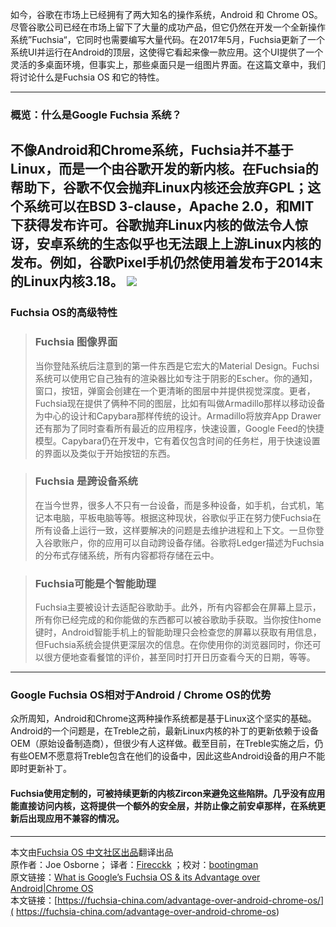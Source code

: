 如今，谷歌在市场上已经拥有了两大知名的操作系统，Android 和 Chrome OS。尽管谷歌公司已经在市场上留下了大量的成功产品，但它仍然在开发一个全新操作系统”Fuchsia“，它同时也需要编写大量代码。在2017年5月，Fuchsia更新了一个系统UI并运行在Android的顶层，这使得它看起来像一款应用。这个UI提供了一个灵活的多桌面环境，但事实上，那些桌面只是一组图片界面。在这篇文章中，我们将讨论什么是Fuchsia OS 和它的特性。

-----

### 概览：什么是Google Fuchsia 系统？

不像Android和Chrome系统，Fuchsia并不基于Linux，而是一个由谷歌开发的新内核。在Fuchsia的帮助下，谷歌不仅会抛弃Linux内核还会放弃GPL；这个系统可以在BSD 3-clause，Apache 2.0，和MIT下获得发布许可。谷歌抛弃Linux内核的做法令人惊讶，安卓系统的生态似乎也无法跟上上游Linux内核的发布。例如，谷歌Pixel手机仍然使用着发布于2014末的Linux内核3.18。
![](https://fuchsia-china.com/wp-content/uploads/2018/03/fuchsia-overview.jpg)
-----

### Fuchsia OS的高级特性

> ### Fuchsia 图像界面
> 当你登陆系统后注意到的第一件东西是它宏大的Material Design。Fuchsi系统可以使用它自己独有的渲染器比如专注于阴影的Escher。你的通知，窗口，按钮，弹窗会创建在一个更清晰的图层中并提供视觉深度。更者，Fuchsia现在提供了俩种不同的图层，比如有叫做Armadillo那样以移动设备为中心的设计和Capybara那样传统的设计。Armadillo将放弃App Drawer还有那为了同时查看所有最近的应用程序，快速设置，Google Feed的快捷模型。Capybara仍在开发中，它有着仅包含时间的任务栏，用于快速设置的界面以及类似于开始按钮的东西。

> ### Fuchsia 是跨设备系统
> 在当今世界，很多人不只有一台设备，而是多种设备，如手机，台式机，笔记本电脑，平板电脑等等。根据这种现状，谷歌似乎正在努力使Fuchsia在所有设备上运行一致，这样要解决的问题是去维护进程和上下文。一旦你登入谷歌账户，你的应用可以自动跨设备存储。谷歌将Ledger描述为Fuchsia的分布式存储系统，所有内容都将存储在云中。

> ### Fuchsia可能是个智能助理
> Fuchsia主要被设计去适配谷歌助手。此外，所有内容都会在屏幕上显示，所有你已经完成的和你能做的东西都可以被谷歌助手获取。当你按住home键时，Android智能手机上的智能助理只会检查您的屏幕以获取有用信息，但Fuchsia系统会提供更深层次的信息。在你使用你的浏览器同时，你还可以很方便地查看餐馆的评价，甚至同时打开日历查看今天的日期，等等。

------

### Google Fuchsia OS相对于Android / Chrome OS的优势

众所周知，Android和Chrome这两种操作系统都是基于Linux这个坚实的基础。Android的一个问题是，在Treble之前，最新Linux内核的补丁的更新依赖于设备OEM（原始设备制造商），但很少有人这样做。截至目前，在Treble实施之后，仍有些OEM不愿意将Treble包含在他们的设备中，因此这些Android设备的用户不能即时更新补丁。

#### Fuchsia使用定制的，可被持续更新的内核Zircon来避免这些陷阱。几乎没有应用能直接访问内核，这将提供一个额外的安全层，并防止像之前安卓那样，在系统更新后出现应用不兼容的情况。

***
本文由[Fuchsia OS 中文社区出品](https://fuchsia-china.com)翻译出品             
原作者：Joe Osborne； 译者：[Firecckk](https://github.com/Firecckk) ；校对：[bootingman](https://github.com/bootingman)             
原文链接：[What is Google’s Fuchsia OS & its Advantage over Android|Chrome OS](https://blog.systoolsgroup.com/googles-fuchsia-operating-system/)       
本文链接：[https://fuchsia-china.com/advantage-over-android-chrome-os/]( https://fuchsia-china.com/advantage-over-android-chrome-os)
